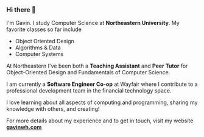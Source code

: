 ### Hi there 👋
I'm Gavin. I study Computer Science at **Northeastern University**.
My favorite classes so far include
  * Object Oriented Design
  * Algorithms & Data
  * Computer Systems

At Northeastern I've been both a **Teaching Assistant** and **Peer Tutor** for Object-Oriented Design and Fundamentals of Computer Science.

I am currently a **Software Engineer Co-op** at Wayfair where I contribute to a professional development team in the financial technology space.

I love learning about all aspects of computing and programming, sharing my knowledge with others, and creating!

For more details about my experience and to get in touch, visit my website **[gavinwh.com](https://gavinwh.com)**

<!--
**gavin-white/gavin-white** is a ✨ _special_ ✨ repository because its `README.md` (this file) appears on your GitHub profile.

Here are some ideas to get you started:

- 🔭 I’m currently working on ...
- 🌱 I’m currently learning ...
- 👯 I’m looking to collaborate on ...
- 🤔 I’m looking for help with ...
- 💬 Ask me about ...
- 📫 How to reach me: ...
- 😄 Pronouns: ...
- ⚡ Fun fact: ...
-->
